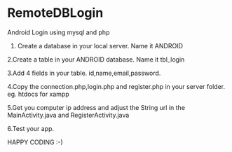 # RemoteDBLogin
Android Login using mysql and php

1. Create a database in your local server. Name it ANDROID

2.Create a table in your ANDROID database. Name it tbl_login

3.Add 4 fields in your table. id,name,email,password.

4.Copy the connection.php,login.php and register.php in your server folder. eg. htdocs for xampp

5.Get you computer ip address and adjust the String url in the MainActivity.java and RegisterActivity.java

6.Test your app.

HAPPY CODING :-)
